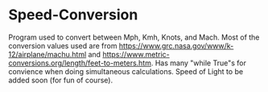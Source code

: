 # Speed-Conversion
Program used to convert between Mph, Kmh, Knots, and Mach.
Most of the conversion values used are from https://www.grc.nasa.gov/www/k-12/airplane/machu.html and https://www.metric-conversions.org/length/feet-to-meters.htm.
Has many "while True"s for convience when doing simultaneous calculations. 
Speed of Light to be added soon (for fun of course). 
